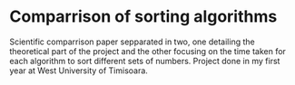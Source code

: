 # Comparrison of sorting algorithms

Scientific comparrison paper sepparated in two, one detailing the theoretical part of the project and the other focusing on the time taken for each algorithm to sort different sets of numbers. 
Project done in my first year at West University of Timisoara.
